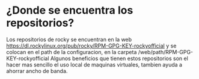 # ¿Donde se encuentra los repositorios?
Los repositorios de rocky se encuentran en la web https://dl.rockylinux.org/pub/rocky/RPM-GPG-KEY-rockyofficial y se colocan en el path de la configuracion, en la carpeta /web/path/RPM-GPG-KEY-rockyofficial 
Algunos beneficios que tienen estos repositorios son el hacer mas sencillo el uso local de maquinas virtuales, tambien ayuda a ahorrar ancho de banda.
